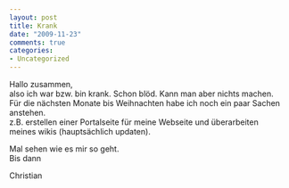 ```yaml
--- 
layout: post
title: Krank
date: "2009-11-23"
comments: true
categories: 
- Uncategorized
---
```

Hallo zusammen, <br />also ich war bzw. bin krank. Schon blöd. Kann man aber nichts machen. <br />Für die nächsten Monate bis Weihnachten habe ich noch ein paar Sachen anstehen. <br />z.B. erstellen einer Portalseite für meine Webseite und überarbeiten <br />meines wikis (hauptsächlich updaten).

Mal sehen wie es mir so geht. <br />Bis dann

Christian
